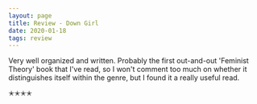 ```yaml
---
layout: page
title: Review - Down Girl
date: 2020-01-18
tags: review
---
```


Very well organized and written. Probably the first out-and-out 'Feminist Theory' book that I've read,
so I won't comment too much on whether it distinguishes itself within the genre, but I found it a really
useful read. 

✭✭✭✭

